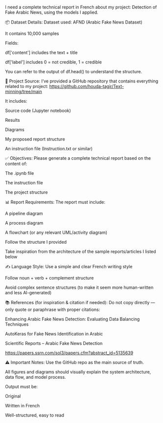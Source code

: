I need a complete technical report in French about my project: Detection of Fake Arabic News, using the models I applied.

📦 Dataset Details:
Dataset used: AFND (Arabic Fake News Dataset)

It contains 10,000 samples

Fields:

df['content'] includes the text + title

df['label'] includes 0 = not credible, 1 = credible

You can refer to the output of df.head() to understand the structure.

📁 Project Source:
I’ve provided a GitHub repository that contains everything related to my project:
https://github.com/houda-tagir/Text-minning/tree/main

It includes:

Source code (Jupyter notebook)

Results

Diagrams

My proposed report structure

An instruction file (Instruction.txt or similar)

✅ Objectives:
Please generate a complete technical report based on the content of:

The .ipynb file

The instruction file

The project structure

📊 Report Requirements:
The report must include:

A pipeline diagram

A process diagram

A flowchart (or any relevant UML/activity diagram)

Follow the structure I provided

Take inspiration from the architecture of the sample reports/articles I listed below

✍️ Language Style:
Use a simple and clear French writing style

Follow noun + verb + complement structure

Avoid complex sentence structures (to make it seem more human-written and less AI-generated)

📚 References (for inspiration & citation if needed):
Do not copy directly — only quote or paraphrase with proper citations:

Enhancing Arabic Fake News Detection: Evaluating Data Balancing Techniques

AutoKeras for Fake News Identification in Arabic

Scientific Reports – Arabic Fake News Detection

https://papers.ssrn.com/sol3/papers.cfm?abstract_id=5135639

⚠️ Important Notes:
Use the GitHub repo as the main source of truth.

All figures and diagrams should visually explain the system architecture, data flow, and model process.

Output must be:

Original

Written in French

Well-structured, easy to read

